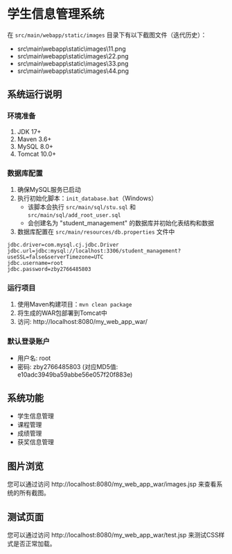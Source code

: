 # 学生信息管理系统

在 `src/main/webapp/static/images` 目录下有以下截图文件（迭代历史）：
- src\main\webapp\static\images\11.png
- src\main\webapp\static\images\22.png
- src\main\webapp\static\images\33.png
- src\main\webapp\static\images\44.png


## 系统运行说明

### 环境准备
1. JDK 17+
2. Maven 3.6+
3. MySQL 8.0+
4. Tomcat 10.0+

### 数据库配置
1. 确保MySQL服务已启动
2. 执行初始化脚本：`init_database.bat`（Windows）
   - 该脚本会执行 `src/main/sql/stu.sql` 和 `src/main/sql/add_root_user.sql`
   - 会创建名为 "student_management" 的数据库并初始化表结构和数据
3. 数据库配置在 `src/main/resources/db.properties` 文件中

```properties
jdbc.driver=com.mysql.cj.jdbc.Driver
jdbc.url=jdbc:mysql://localhost:3306/student_management?useSSL=false&serverTimezone=UTC
jdbc.username=root
jdbc.password=zby2766485803
```

### 运行项目
1. 使用Maven构建项目：`mvn clean package`
2. 将生成的WAR包部署到Tomcat中
3. 访问: http://localhost:8080/my_web_app_war/

### 默认登录账户
- 用户名: root
- 密码: zby2766485803 (对应MD5值: e10adc3949ba59abbe56e057f20f883e)

## 系统功能
- 学生信息管理
- 课程管理
- 成绩管理
- 获奖信息管理

## 图片浏览
您可以通过访问 http://localhost:8080/my_web_app_war/images.jsp 来查看系统的所有截图。

## 测试页面
您可以通过访问 http://localhost:8080/my_web_app_war/test.jsp 来测试CSS样式是否正常加载。
